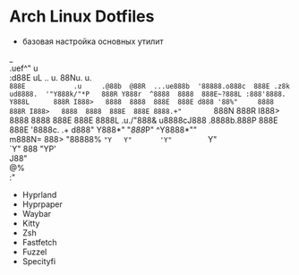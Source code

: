 # Arch Linux Dotfiles

- базовая настройка основных утилит

_         
  .uef^"                                          u          
:d88E                     uL   ..          u.    88Nu.   u.  
`888E            .u     .@88b  @88R  ...ue888b  '88888.o888c 
 888E .z8k    ud8888.  '"Y888k/"*P   888R Y888r  ^8888  8888 
 888E~?888L :888'8888.    Y888L      888R I888>   8888  8888 
 888E  888E d888 '88%"     8888      888R I888>   8888  8888 
 888E  888E 8888.+"        `888N     888R I888>   8888  8888 
 888E  888E 8888L       .u./"888&   u8888cJ888   .8888b.888P 
 888E  888E '8888c. .+ d888" Y888*"  "*888*P"     ^Y8888*""  
m888N= 888>  "88888%   ` "Y   Y"       'Y"          `Y"      
 `Y"   888     "YP'                                          
      J88"                                                   
      @%                                                     
    :"

- Hyprland
- Hyprpaper  
- Waybar
- Kitty
- Zsh
- Fastfetch
- Fuzzel
- Specityfi

